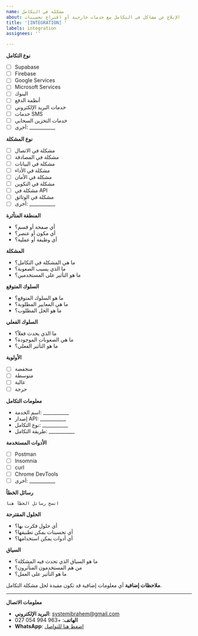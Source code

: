 ```yaml
---
name: مشكلة في التكامل
about: الإبلاغ عن مشاكل في التكامل مع خدمات خارجية أو اقتراح تحسينات
title: '[INTEGRATION] '
labels: integration
assignees: ''

---
```


**نوع التكامل**
- [ ] Supabase
- [ ] Firebase
- [ ] Google Services
- [ ] Microsoft Services
- [ ] البنوك
- [ ] أنظمة الدفع
- [ ] خدمات البريد الإلكتروني
- [ ] خدمات SMS
- [ ] خدمات التخزين السحابي
- [ ] أخرى: ___________

**نوع المشكلة**
- [ ] مشكلة في الاتصال
- [ ] مشكلة في المصادقة
- [ ] مشكلة في البيانات
- [ ] مشكلة في الأداء
- [ ] مشكلة في الأمان
- [ ] مشكلة في التكوين
- [ ] مشكلة في API
- [ ] مشكلة في الوثائق
- [ ] أخرى: ___________

**المنطقة المتأثرة**
- أي صفحة أو قسم؟
- أي مكون أو عنصر؟
- أي وظيفة أو عملية؟

**المشكلة**
- ما هي المشكلة في التكامل؟
- ما الذي يسبب الصعوبة؟
- ما هو التأثير على المستخدمين؟

**السلوك المتوقع**
- ما هو السلوك المتوقع؟
- ما هي المعايير المطلوبة؟
- ما هو الحل المطلوب؟

**السلوك الفعلي**
- ما الذي يحدث فعلاً؟
- ما هي الصعوبات الموجودة؟
- ما هو التأثير الفعلي؟

**الأولوية**
- [ ] منخفضة
- [ ] متوسطة
- [ ] عالية
- [ ] حرجة

**معلومات التكامل**
- اسم الخدمة: ___________
- إصدار API: ___________
- نوع التكامل: ___________
- طريقة التكامل: ___________

**الأدوات المستخدمة**
- [ ] Postman
- [ ] Insomnia
- [ ] curl
- [ ] Chrome DevTools
- [ ] أخرى: ___________

**رسائل الخطأ**
```
انسخ رسائل الخطأ هنا
```

**الحلول المقترحة**
- أي حلول فكرت بها؟
- أي تحسينات يمكن تطبيقها؟
- أي أدوات يمكن استخدامها؟

**السياق**
- ما هو السياق الذي تحدث فيه المشكلة؟
- من هم المستخدمون المتأثرون؟
- ما هو التأثير على العمل؟

**ملاحظات إضافية**
أي معلومات إضافية قد تكون مفيدة لحل مشكلة التكامل.

---

**معلومات الاتصال**
- **البريد الإلكتروني**: systemibrahem@gmail.com
- **الهاتف**: +963 994 054 027
- **WhatsApp**: [اضغط هنا للتواصل](https://wa.me/963994054027)
